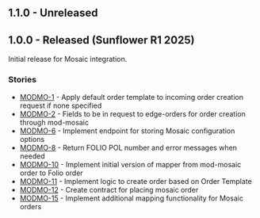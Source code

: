## 1.1.0 - Unreleased

## 1.0.0 - Released (Sunflower R1 2025)
Initial release for Mosaic integration.

### Stories

* [MODMO-1](https://issues.folio.org/browse/MODMO-1) - Apply default order template to incoming order creation request if none specified
* [MODMO-2](https://issues.folio.org/browse/MODMO-2) - Fields to be in request to edge-orders for order creation through mod-mosaic
* [MODMO-6](https://issues.folio.org/browse/MODMO-6) - Implement endpoint for storing Mosaic configuration options
* [MODMO-8](https://issues.folio.org/browse/MODMO-8) - Return FOLIO POL number and error messages when needed
* [MODMO-10](https://issues.folio.org/browse/MODMO-10) - Implement initial version of mapper from mod-mosaic order to Folio order
* [MODMO-11](https://issues.folio.org/browse/MODMO-11) - Implement logic to create order based on Order Template
* [MODMO-12](https://issues.folio.org/browse/MODMO-12) - Create contract for placing mosaic order
* [MODMO-15](https://issues.folio.org/browse/MODMO-15) - Implement additional mapping functionality for Mosaic orders
